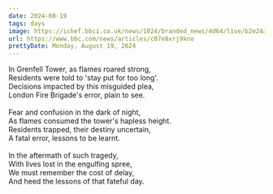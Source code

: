 ```yaml
---
date: 2024-08-19
tags: days
image: https://ichef.bbci.co.uk/news/1024/branded_news/4d64/live/b2e24ad0-5bf3-11ef-b970-9f202720b57a.jpg
url: https://www.bbc.com/news/articles/c07e8xrj9kno
prettyDate: Monday, August 19, 2024
---
```

In Grenfell Tower, as flames roared strong,<br>Residents were told to 'stay put for too long'.<br>Decisions impacted by this misguided plea,<br>London Fire Brigade's error, plain to see.<br><br>Fear and confusion in the dark of night,<br>As flames consumed the tower's hapless height.<br>Residents trapped, their destiny uncertain,<br>A fatal error, lessons to be learnt.<br><br>In the aftermath of such tragedy,<br>With lives lost in the engulfing spree,<br>We must remember the cost of delay,<br>And heed the lessons of that fateful day.